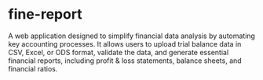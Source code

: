 # fine-report
A web application designed to simplify financial data analysis by automating key accounting processes. It allows users to upload trial balance data in CSV, Excel, or ODS format, validate the data, and generate essential financial reports, including profit &amp; loss statements, balance sheets, and financial ratios.
